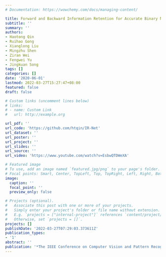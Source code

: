 ```yaml
---
# Documentation: https://wowchemy.com/docs/managing-content/

title: Forward and Backward Information Retention for Accurate Binary Neural Networks
subtitle: ''
summary: ''
authors:
- Haotong Qin
- Ruihao Gong
- Xianglong Liu
- Mingzhu Shen
- Ziran Wei
- Fengwei Yu
- Jingkuan Song
tags: []
categories: []
date: '2020-06-01'
lastmod: 2022-03-27T15:27:47+08:00
featured: false
draft: false

# Custom links (uncomment lines below)
# links:
# - name: Custom Link
#   url: http://example.org

url_pdf: ''
url_code: 'https://github.com/htqin/IR-Net'
url_dataset: ''
url_poster: ''
url_project: ''
url_slides: ''
url_source: ''
url_video: 'https://www.youtube.com/watch?v=EsbwQTDWeXA'

# Featured image
# To use, add an image named `featured.jpg/png` to your page's folder.
# Focal points: Smart, Center, TopLeft, Top, TopRight, Left, Right, BottomLeft, Bottom, BottomRight.
image:
  caption: ''
  focal_point: ''
  preview_only: false

# Projects (optional).
#   Associate this post with one or more of your projects.
#   Simply enter your project's folder or file name without extension.
#   E.g. `projects = ["internal-project"]` references `content/project/deep-learning/index.md`.
#   Otherwise, set `projects = []`.
projects: []
publishDate: '2022-03-27T07:29:03.373611Z'
publication_types:
- '1'
abstract: ''
publication: '*The IEEE Conference on Computer Vision and Pattern Recognition (CVPR)*'
---
```

